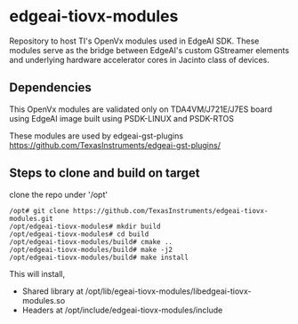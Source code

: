 # edgeai-tiovx-modules
Repository to host TI's OpenVx modules used in EdgeAI SDK. These modules serve as the bridge between EdgeAI's custom GStreamer elements and underlying hardware accelerator cores in Jacinto class of devices.

## Dependencies
This OpenVx modules are validated only on TDA4VM/J721E/J7ES board using
EdgeAI image built using PSDK-LINUX and PSDK-RTOS

These modules are used by edgeai-gst-plugins https://github.com/TexasInstruments/edgeai-gst-plugins/

## Steps to clone and build on target
clone the repo under '/opt'
```
/opt# git clone https://github.com/TexasInstruments/edgeai-tiovx-modules.git
/opt/edgeai-tiovx-modules# mkdir build
/opt/edgeai-tiovx-modules# cd build
/opt/edgeai-tiovx-modules/build# cmake ..
/opt/edgeai-tiovx-modules/build# make -j2
/opt/edgeai-tiovx-modules/build# make install
```

This will install,

- Shared library at /opt/lib/egeai-tiovx-modules/libedgeai-tiovx-modules.so
- Headers at /opt/include/edgeai-tiovx-modules/include


